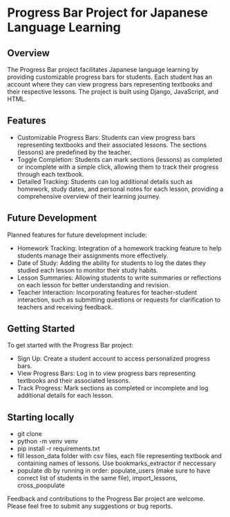 # Progress Bar Project for Japanese Language Learning
## Overview
The Progress Bar project facilitates Japanese language learning by providing customizable progress bars for students. Each student has an account where they can view progress bars representing textbooks and their respective lessons. The project is built using Django, JavaScript, and HTML.

## Features
- Customizable Progress Bars: Students can view progress bars representing textbooks and their associated lessons. The sections (lessons) are predefined by the teacher.
- Toggle Completion: Students can mark sections (lessons) as completed or incomplete with a simple click, allowing them to track their progress through each textbook.
- Detailed Tracking: Students can log additional details such as homework, study dates, and personal notes for each lesson, providing a comprehensive overview of their learning journey.

## Future Development
Planned features for future development include:
- Homework Tracking: Integration of a homework tracking feature to help students manage their assignments more effectively.
- Date of Study: Adding the ability for students to log the dates they studied each lesson to monitor their study habits.
- Lesson Summaries: Allowing students to write summaries or reflections on each lesson for better understanding and revision.
- Teacher Interaction: Incorporating features for teacher-student interaction, such as submitting questions or requests for clarification to teachers and receiving feedback.

## Getting Started
To get started with the Progress Bar project:

- Sign Up: Create a student account to access personalized progress bars.
- View Progress Bars: Log in to view progress bars representing textbooks and their associated lessons.
- Track Progress: Mark sections as completed or incomplete and log additional details for each lesson.


## Starting locally
- git clone
- python -m venv venv
- pip install -r requirements.txt
- fill lesson_data folder with csv files, each file representing textbook and containing names of lessons. Use bookmarks_extractor if neccessary
- populate db by running in order: populate_users (make sure to have correct list of students in the same file), import_lessons, cross_poopulate

Feedback and contributions to the Progress Bar project are welcome. Please feel free to submit any suggestions or bug reports. 